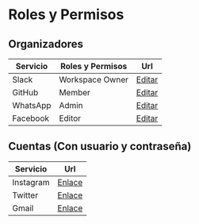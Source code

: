 # Roles y Permisos

## Organizadores

| Servicio | Roles y Permisos | Url |
| --- | --- | -- |
| Slack | Workspace Owner | [Editar](https://javascript-nicaragua.slack.com/admin)
| GitHub | Member | [Editar](https://github.com/orgs/js-ni/teams/organizers/members)
| WhatsApp | Admin | [Editar](https://web.whatsapp.com/)
| Facebook | Editor | [Editar](https://www.facebook.com/JavaScriptNicaragua/settings/?tab=admin_roles)


## Cuentas (Con usuario y contraseña)

| Servicio | Url |
| --- | --- |
| Instagram | [Enlace](https://www.instagram.com/javascriptnicaragua/)
| Twitter | [Enlace](https://twitter.com/javascriptnicaragua/)
| Gmail | [Enlace](https://mail.google.com/mail/u/0/)
